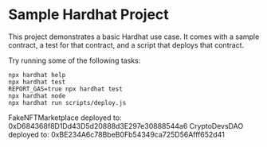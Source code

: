 # Sample Hardhat Project

This project demonstrates a basic Hardhat use case. It comes with a sample contract, a test for that contract, and a script that deploys that contract.

Try running some of the following tasks:

```shell
npx hardhat help
npx hardhat test
REPORT_GAS=true npx hardhat test
npx hardhat node
npx hardhat run scripts/deploy.js
```

FakeNFTMarketplace deployed to: 0xD684368f8D1Dd43D5d20888d3E297e30888544a6
CryptoDevsDAO deployed to: 0xBE234A6c78BbeB0Fb54349ca725D56Afff652d41
